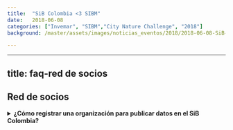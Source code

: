 ```yaml
---
title:  "SiB Colombia <3 SIBM"
date:   2018-06-08
categories: ["Invemar", "SIBM","City Nature Challenge", "2018"]
background: /master/assets/images/noticias_eventos/2018/2018-06-08-SiB-Colombia-3SIBM.png

---
```

---
title: faq-red de socios
---

## Red de socios

 <details>
    <summary markdown="span"><B>¿Cómo registrar una organización para publicar datos en el SiB Colombia?</B></summary>
    
<br>
Para registrar su organización en el SiB Colombia y comenzar un proceso de publicación diligencie el siguiente <a href="/compartir/registro">formulario</a>. La información registrada aquí nos permitirá contar con información básica sobre su organización y el tipo de datos a publicar.  
    
Una vez validemos la información consignada, enviaremos las credenciales para ingresar a la plataforma de [publicación](https://www.ilovepdf.com/es/pdf_a_word). Una entidad puede tener tantos usuarios como sea necesario para la adecuada gestión de sus datos. Si tiene dudas sobre el proceso comuníquese directamente a sib@humboldt.org.co.
   <br>


| Column 1 | Column 2 | Column 3 |
| -------- | -------- | -------- |
| Text     | **negrilla**     | Text     |

    
- kjh
    - hgkgh
    - jhgjhg
    - hjhhg
        - jhgjhg
        - jhgjhg **negrilla**
    
</details>
    
    
